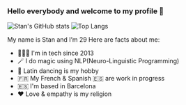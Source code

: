 ### Hello everybody and welcome to my profile 👋

![Stan's GitHub stats](https://github-readme-stats.vercel.app/api?username=stanyakimov&show_icons=true&theme=shadow_blue)
![Top Langs](https://github-readme-stats.vercel.app/api/top-langs?username=stanyakimov&layout=compact&langs_count=8&card_width=320)


My name is Stan and I’m 29
Here are facts about me:
- 👨🏻‍💻 I'm in tech since 2013
- 🪄 I do magic using NLP(Neuro-Linguistic Programming) 
- 💃 Latin dancing is my hobby
- 🇫🇷 My French & Spanish 🇪🇸 are work in progress
- 🇪🇸 I'm based in Barcelona 
- ❤ Love & empathy is my religion 

<!--
- 🔭 I’m currently working on ...
- 🌱 I’m currently learning ...
- 👯 I’m looking to collaborate on projects in non-profit, volunteering and giving
- 🤔 I’m looking for help ...
- 💬 Ask me about ...
- 📫 How to reach me: stanyakimov@icloud.com
- 😄 Pronouns: ...
- ⚡ Fun fact: ...
--->
